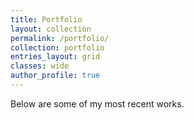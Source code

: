 ```yaml
---
title: Portfolio
layout: collection
permalink: /portfolio/
collection: portfolio
entries_layout: grid
classes: wide
author_profile: true
---
```


Below are some of my most recent works.
